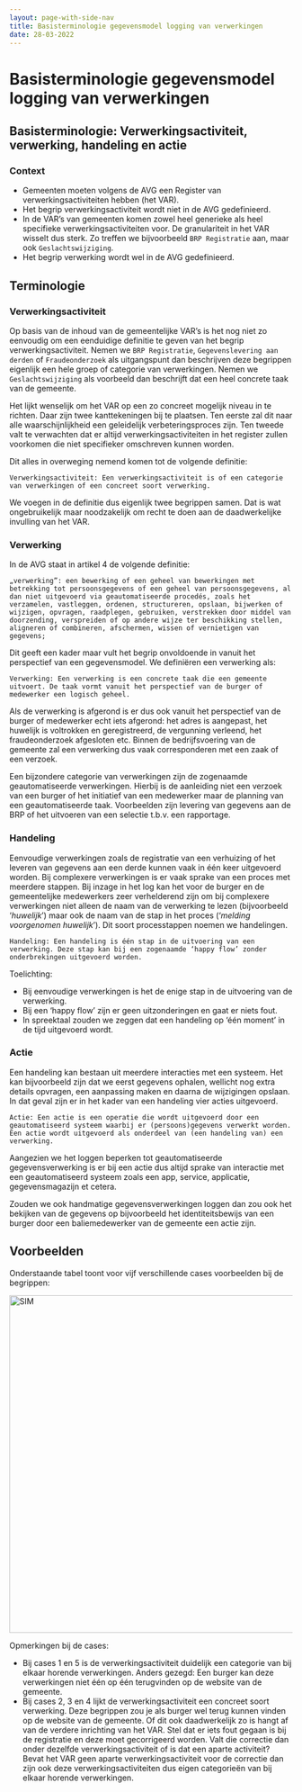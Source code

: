 ```yaml
---
layout: page-with-side-nav
title: Basisterminologie gegevensmodel logging van verwerkingen
date: 28-03-2022
---
```


# Basisterminologie gegevensmodel logging van verwerkingen

## Basisterminologie: Verwerkingsactiviteit, verwerking, handeling en actie

### Context
-	Gemeenten moeten volgens de AVG een Register van verwerkingsactiviteiten hebben (het VAR).
-	Het begrip verwerkingsactiviteit wordt niet in de AVG gedefinieerd.
-	In de VAR’s van gemeenten komen zowel heel generieke als heel specifieke verwerkingsactiviteiten voor. De granulariteit in het VAR wisselt dus sterk. Zo treffen we bijvoorbeeld `BRP Registratie` aan, maar ook `Geslachtswijziging`.
-	Het begrip verwerking wordt wel in de AVG gedefinieerd.

## Terminologie
### Verwerkingsactiviteit
Op basis van de inhoud van de gemeentelijke VAR’s is het nog niet zo eenvoudig om een eenduidige definitie te geven van het begrip verwerkingsactiviteit.
Nemen we `BRP Registratie`, `Gegevenslevering aan derden` of `Fraudeonderzoek` als uitgangspunt dan beschrijven deze begrippen eigenlijk een hele groep of categorie van verwerkingen. Nemen we `Geslachtswijziging` als voorbeeld dan beschrijft dat een heel concrete taak van de gemeente.

Het lijkt wenselijk  om het VAR op een zo concreet mogelijk niveau in te richten. Daar zijn twee kanttekeningen bij te plaatsen. Ten eerste zal dit naar alle waarschijnlijkheid een geleidelijk verbeteringsproces zijn. Ten tweede valt te verwachten dat er altijd verwerkingsactiviteiten in het register zullen voorkomen die niet specifieker omschreven kunnen worden. 

Dit alles in overweging nemend komen tot de volgende definitie:

`Verwerkingsactiviteit: Een verwerkingsactiviteit is of een categorie van verwerkingen of een concreet soort verwerking.`

We voegen in de definitie dus eigenlijk twee begrippen samen. Dat is wat ongebruikelijk maar noodzakelijk om recht te doen aan de daadwerkelijke invulling van het VAR. 

### Verwerking
In de AVG staat in artikel 4 de volgende definitie:

`„verwerking”: een bewerking of een geheel van bewerkingen met betrekking tot persoonsgegevens of een geheel van persoonsgegevens, al dan niet uitgevoerd via geautomatiseerde procedés, zoals het verzamelen, vastleggen, ordenen, structureren, opslaan, bijwerken of wijzigen, opvragen, raadplegen, gebruiken, verstrekken door middel van doorzending, verspreiden of op andere wijze ter beschikking stellen, aligneren of combineren, afschermen, wissen of vernietigen van gegevens;`

Dit geeft een kader maar vult het begrip onvoldoende in vanuit het perspectief van een gegevensmodel. We definiëren een verwerking als:

`Verwerking: Een verwerking is een concrete taak die een gemeente uitvoert. De taak vormt vanuit het perspectief van de burger of medewerker een logisch geheel.`

Als de verwerking is afgerond is er dus ook vanuit het perspectief van de burger of medewerker echt iets afgerond: het adres is aangepast, het huwelijk is voltrokken en geregistreerd, de vergunning verleend, het fraudeonderzoek afgesloten etc.
Binnen de bedrijfsvoering van de gemeente zal een verwerking dus vaak corresponderen met een zaak of een verzoek.

Een bijzondere categorie van verwerkingen zijn de zogenaamde geautomatiseerde verwerkingen. Hierbij is de aanleiding niet een verzoek van een burger of het initiatief van een medewerker maar de planning van een geautomatiseerde taak. Voorbeelden zijn levering van gegevens aan de BRP of het uitvoeren van een selectie t.b.v. een rapportage.

### Handeling
Eenvoudige verwerkingen zoals de registratie van een verhuizing of het leveren van gegevens aan een derde kunnen vaak in één keer uitgevoerd worden. Bij complexere verwerkingen is er vaak sprake van een proces met meerdere stappen.
Bij inzage in het log kan het voor de burger en de gemeentelijke medewerkers zeer verhelderend zijn om bij complexere verwerkingen niet alleen de naam van de verwerking te lezen (bijvoorbeeld ‘*huwelijk*’) maar ook de naam van de stap in het proces (‘*melding voorgenomen huwelijk*’). Dit soort processtappen noemen we handelingen.

`Handeling: Een handeling is één stap in de uitvoering van een verwerking. Deze stap kan bij een zogenaamde ‘happy flow’ zonder onderbrekingen uitgevoerd worden.`

Toelichting:
-	Bij eenvoudige verwerkingen is het de enige stap in de uitvoering van de verwerking.
-	Bij een ‘happy flow’ zijn er geen uitzonderingen en gaat er niets fout.
-	In spreektaal zouden we zeggen dat een handeling op ‘één moment’ in de tijd uitgevoerd wordt.

### Actie
Een handeling kan bestaan uit meerdere interacties met een systeem. Het kan bijvoorbeeld zijn dat we eerst gegevens ophalen, wellicht nog extra details opvragen, een aanpassing maken en daarna de wijzigingen opslaan. In dat geval zijn er in het kader van een handeling vier acties uitgevoerd.

`Actie: Een actie is een operatie die wordt uitgevoerd door een geautomatiseerd systeem waarbij er (persoons)gegevens verwerkt worden. Een actie wordt uitgevoerd als onderdeel van (een handeling van) een verwerking.`

Aangezien we het loggen beperken tot geautomatiseerde gegevensverwerking is er bij een actie dus altijd sprake van interactie met een geautomatiseerd systeem zoals een app, service, applicatie, gegevensmagazijn et cetera.

Zouden we ook handmatige gegevensverwerkingen loggen dan zou ook het bekijken van de gegevens op bijvoorbeeld het identiteitsbewijs van een burger door een baliemedewerker van de gemeente een actie zijn.

## Voorbeelden
Onderstaande tabel toont voor vijf verschillende cases voorbeelden bij de begrippen:

<img src="/assets/cases.png" alt="SIM" width="600"/>

Opmerkingen bij de cases:
-	Bij cases 1 en 5 is de verwerkingsactiviteit duidelijk een categorie van bij elkaar horende verwerkingen. Anders gezegd: Een burger kan deze verwerkingen niet één op één terugvinden op de website van de gemeente.
-	Bij cases 2, 3 en 4 lijkt de verwerkingsactiviteit een concreet soort verwerking. Deze begrippen zou je als burger wel terug kunnen vinden op de website van de gemeente. Of dit ook daadwerkelijk zo is hangt af van de verdere inrichting van het VAR. Stel dat er iets fout gegaan is bij de registratie en deze moet gecorrigeerd worden. Valt die correctie dan onder dezelfde verwerkingsactiviteit of is dat een aparte activiteit? Bevat het VAR geen aparte verwerkingsactiviteit voor de correctie dan zijn ook deze verwerkingsactiviteiten dus eigen categorieën van bij elkaar horende verwerkingen.
